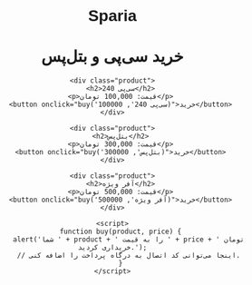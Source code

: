 # Sparia<!DOCTYPE html>
<html lang="fa">
<head>
    <meta charset="UTF-8">
    <meta name="viewport" content="width=device-width, initial-scale=1.0">
    <title>خرید سی‌پی و بتل‌پس</title>
    <style>
        body { font-family: Arial, sans-serif; text-align: center; }
        .product { border: 1px solid #ddd; padding: 10px; margin: 10px; display: inline-block; }
        button { background-color: #28a745; color: white; padding: 10px; border: none; cursor: pointer; }
    </style>
</head>
<body>
    <h1>خرید سی‌پی و بتل‌پس</h1>
    
    <div class="product">
        <h2>سی‌پی 240</h2>
        <p>قیمت: 100,000 تومان</p>
        <button onclick="buy('سی‌پی 240', 100000)">خرید</button>
    </div>

    <div class="product">
        <h2>بتل‌پس</h2>
        <p>قیمت: 300,000 تومان</p>
        <button onclick="buy('بتل‌پس', 300000)">خرید</button>
    </div>

    <div class="product">
        <h2>آفر ویژه</h2>
        <p>قیمت: 500,000 تومان</p>
        <button onclick="buy('آفر ویژه', 500000)">خرید</button>
    </div>

    <script>
        function buy(product, price) {
            alert('شما ' + product + ' را به قیمت ' + price + ' تومان خریداری کردید.');
            // اینجا می‌توانی کد اتصال به درگاه پرداخت را اضافه کنی.
        }
    </script>
</body>
</html>